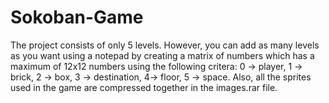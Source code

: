 # Sokoban-Game
The project consists of only 5 levels. However, you can add as many levels as you want using a notepad by creating a matrix of numbers which has a maximum of 12x12 numbers using the following critera: 0 -> player, 1 -> brick, 2 -> box, 3 -> destination, 4-> floor, 5 -> space.
Also, all the sprites used in the game are compressed together in the images.rar file.
